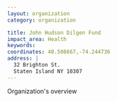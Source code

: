 ```yaml
---
layout: organization
category: organization

title: John Hudson Dilgen Fund
impact_area: Health
keywords: 
coordinates: 40.508667,-74.244736
address: |
  32 Brighton St.
  Staten Island NY 10307
---
```

Organization's overview
